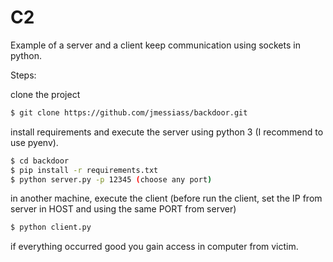 # C2

Example of a server and a client keep communication using sockets in python. 

Steps:


clone the project

```sh
$ git clone https://github.com/jmessiass/backdoor.git
```
install requirements and execute the server using python 3 (I recommend to use pyenv).
```sh
$ cd backdoor
$ pip install -r requirements.txt
$ python server.py -p 12345 (choose any port)
```
in another machine, execute the client (before run the client, set the IP from server in HOST and using the same PORT from server)

```sh
$ python client.py
```
if everything occurred good you gain access in computer from victim.
